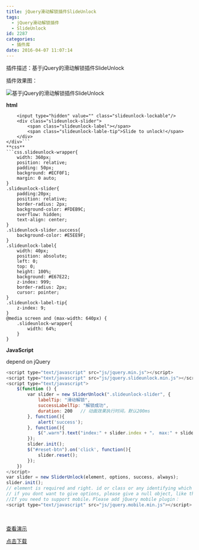 ```yaml
---
title: jQuery滑动解锁插件SlideUnlock
tags:
  - jQuery滑动解锁插件
  - SlideUnlock
id: 2287
categories:
  - 插件库
date: 2016-04-07 11:07:14
---
```


插件描述：基于jQuery的滑动解锁插件SlideUnlock

插件效果图：

![基于jQuery的滑动解锁插件SlideUnlock](http://www.npm8.com/wp-content/uploads/2016/04/3.jpg)

**html**
```html<div class="slideunlock-wrapper">
    <input type="hidden" value="" class="slideunlock-lockable"/>
    <div class="slideunlock-slider">
        <span class="slideunlock-label"></span>
        <span class="slideunlock-lable-tip">Slide to unlock!</span>
    </div>
</div>```
**css**
```css.slideunlock-wrapper{
    width: 360px;
    position: relative;
    padding: 50px;
    background: #ECF0F1;
    margin: 0 auto;
}
.slideunlock-slider{
    padding:20px;
    position: relative;
    border-radius: 2px;
    background-color: #FDEB9C;
    overflow: hidden;
    text-align: center;
}
.slideunlock-slider.success{
    background-color: #E5EE9F;
}
.slideunlock-label{
    width: 40px;
    position: absolute;
    left: 0;
    top: 0;
    height: 100%;
    background: #E67E22;
    z-index: 999;
    border-radius: 2px;
    cursor: pointer;
}
.slideunlock-label-tip{
    z-index: 9;
}
@media screen and (max-width: 640px) {
    .slideunlock-wrapper{
        width: 64%;
    }
}
```
**JavaScript**

depend on jQuery
```javascript
<script type="text/javascript" src="js/jquery.min.js"></script>
<script type="text/javascript" src="js/jquery.slideunlock.min.js"></script>
<script type="text/javascript">
    $(function () {
        var slider = new SliderUnlock(".slideunlock-slider", {
            labelTip: "滑动解锁",
            successLabelTip: "解锁成功",
            duration: 200   // 动画效果执行时间，默认200ms
        }, function(){
            alert('success');
        }, function(){
            $(".warn").text("index:" + slider.index + "， max:" + slider.max + ",lableIndex:" + slider.lableIndex + ",value:" + $(".slideunlock-lockable").val() + " date:" + new Date().getUTCDate());
        });
        slider.init();
        $("#reset-btn").on('click', function(){
            slider.reset();
        });
    })
</script>
var slider = new SliderUnlock(element, options, success, always);
slider.init();
// element is required and right. id or class or any identifying which can be loaded by jquery.
// if you dont want to give options, please give a null object, like this -- {}
//If you need to support mobile，Please add jQuery mobile plugin：
<script type="text/javascript" src="js/jquery.mobile.min.js"></script>
```
&nbsp;

[查看演示](http://demo.grycheng.com/case/jQuery-slide-unlock/)

[点击下载](http://www.npm8.com/wp-content/uploads/2016/04/jQuery-slide-unlock.zip)

&nbsp;